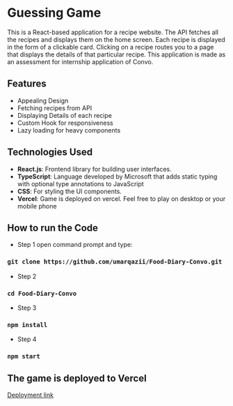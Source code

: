 # Guessing Game 

This is a React-based application for a recipe website. The API fetches all the recipes and displays them on the home screen. Each recipe is displayed in the form of a clickable card. Clicking on a recipe routes you to a page that displays the details of that particular recipe. This application is made as an assessment for internship application of Convo.

## Features

- Appealing Design
- Fetching recipes from API
- Displaying Details of each recipe
- Custom Hook for responsiveness
- Lazy loading for heavy components

## Technologies Used

- **React.js**: Frontend library for building user interfaces.
- **TypeScript**: Language developed by Microsoft that adds static typing with optional type annotations to JavaScript
- **CSS**: For styling the UI components.
- **Vercel**: Game is deployed on vercel. Feel free to play on desktop or your mobile phone

## How to run the Code

- Step 1
open command prompt and type:
### `git clone https://github.com/umarqazii/Food-Diary-Convo.git`

- Step 2
### `cd Food-Diary-Convo`

- Step 3
### `npm install`

- Step 4
### `npm start`

## The game is deployed to Vercel
[Deployment link](https://food-diary-delta-nine.vercel.app/)


